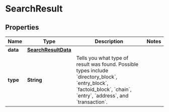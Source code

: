 
# SearchResult

## Properties
Name | Type | Description | Notes
------------ | ------------- | ------------- | -------------
**data** | [**SearchResultData**](SearchResultData.md) |  | 
**type** | **String** | Tells you what type of result was found. Possible types include &#x60;directory_block&#x60;, &#x60;entry_block&#x60;, &#x60;factoid_block&#x60;, &#x60;chain&#x60;, &#x60;entry&#x60;, &#x60;address&#x60;, and &#x60;transaction&#x60;. | 



